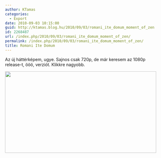 ```yaml
---
author: KTamas
categories:
  - Export
date: 2010-09-03 10:15:00
guid: http://ktamas.blog.hu/2010/09/03/romani_ite_domum_moment_of_zen
id: 2268487
url: /index.php/2010/09/03/romani_ite_domum_moment_of_zen/
permalink: /index.php/2010/09/03/romani_ite_domum_moment_of_zen/
title: Romani Ite Domum
---
```


Az új háttérképem, ugye. Sajnos csak 720p, de már keresem az 1080p release-t, ööö, verziót. Klikkre nagyobb.

[<img alt="" width="500" height="269" border="0" src="http://ktamas.blog.hu/media/image/rid.jpg" />](http://ktamas.blog.hu/media/image/rid.jpg)
